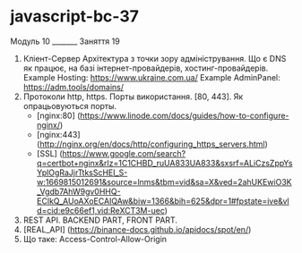 # javascript-bc-37

Модуль 10 _______ Заняття 19

1. Кліент-Сервер Архітектура з точки зору адміністрування. Що є DNS як працює, на базі інтернет-провайдерів, хостинг-провайдерів. 
Example Hosting: https://www.ukraine.com.ua/
Example AdminPanel: https://adm.tools/domains/
2. Протоколи http, https. Порты використання. [80, 443]. Як опрацьовуються порты.
    - [nginx:80] (https://www.linode.com/docs/guides/how-to-configure-nginx/)
    - [nginx:443] (http://nginx.org/en/docs/http/configuring_https_servers.html)
    - [SSL] (https://www.google.com/search?q=certbot+nginx&rlz=1C1CHBD_ruUA833UA833&sxsrf=ALiCzsZppYsYplOgRaJjrTtksScHEI_S-w:1669815012691&source=lnms&tbm=vid&sa=X&ved=2ahUKEwiO3K_Vgdb7AhW9gv0HHQ-EClkQ_AUoAXoECAIQAw&biw=1366&bih=625&dpr=1#fpstate=ive&vld=cid:e9c66ef1,vid:ReXCT3M-uec)
3. REST API. BACKEND PART, FRONT PART.
4. [REAL_API] (https://binance-docs.github.io/apidocs/spot/en/)
5. Що таке: Access-Control-Allow-Origin